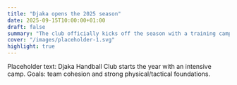 ```yaml
---
title: "Djaka opens the 2025 season"
date: 2025-09-15T10:00:00+01:00
draft: false
summary: "The club officially kicks off the season with a training camp in Cotonou."
cover: "/images/placeholder-1.svg"
highlight: true
---
```


Placeholder text: Djaka Handball Club starts the year with an intensive camp. Goals: team cohesion and strong physical/tactical foundations.
